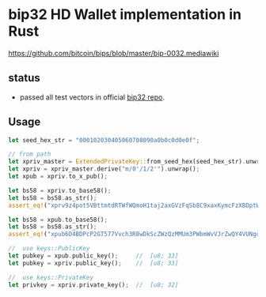 # bip32 HD Wallet implementation in Rust
https://github.com/bitcoin/bips/blob/master/bip-0032.mediawiki

## status
- passed all test vectors in official [bip32 repo](https://github.com/bitcoin/bips/blob/master/bip-0032.mediawiki#Test_Vectors).

## Usage
```rs
let seed_hex_str = "000102030405060708090a0b0c0d0e0f";

// from path
let xpriv_master = ExtendedPrivateKey::from_seed_hex(seed_hex_str).unwrap();
let xpriv = xpriv_master.derive("m/0'/1/2'").unwrap();
let xpub = xpriv.to_x_pub();

let bs58 = xpriv.to_base58();
let bs58 = bs58.as_str();
assert_eq!("xprv9z4pot5VBttmtdRTWfWQmoH1taj2axGVzFqSb8C9xaxKymcFzXBDptWmT7FwuEzG3ryjH4ktypQSAewRiNMjANTtpgP4mLTj34bhnZX7UiM", bs58);

let bs58 = xpub.to_base58();
let bs58 = bs58.as_str();
assert_eq!("xpub6D4BDPcP2GT577Vvch3R8wDkScZWzQzMMUm3PWbmWvVJrZwQY4VUNgqFJPMM3No2dFDFGTsxxpG5uJh7n7epu4trkrX7x7DogT5Uv6fcLW5", bs58);

//  use keys::PublicKey
let pubkey = xpub.public_key();     //  [u8; 33]
let pubkey = xpriv.public_key();    //  [u8; 33]

//  use keys::PrivateKey
let privkey = xpriv.private_key();  //  [u8; 32]

```